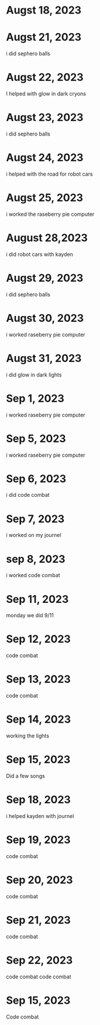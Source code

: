 # Augst 18, 2023
# Augst 21, 2023 
i did sephero balls
# Augst 22, 2023
I helped with glow in dark cryons
# Augst 23, 2023
i did sephero balls 
# Augst 24, 2023
i helped with the road for robot cars
# Augst 25, 2023
i worked the raseberry pie computer
# August 28,2023 
i did robot cars with kayden
# Augst 29, 2023
i did sephero balls
# Augst 30, 2023
i worked raseberry pie computer
# Augst 31, 2023
i did glow in dark lights
# Sep 1, 2023
i worked raseberry pie computer
# Sep 5, 2023
i worked raseberry pie computer
# Sep 6, 2023
i did code combat
# Sep 7, 2023
i worked on my journel
# sep 8, 2023 
i worked code combat
# Sep 11, 2023
monday we did 9/11 
# Sep 12, 2023
code combat
# Sep 13, 2023
code combat
# Sep 14, 2023
working the lights
# Sep 15, 2023
Did a few songs
# Sep 18, 2023
i helped kayden with journel
# Sep 19, 2023 
code combat
# Sep 20, 2023
code combat
# Sep 21, 2023
code combat
# Sep 22, 2023
code combat
code combat
# Sep 15, 2023
Code combat
